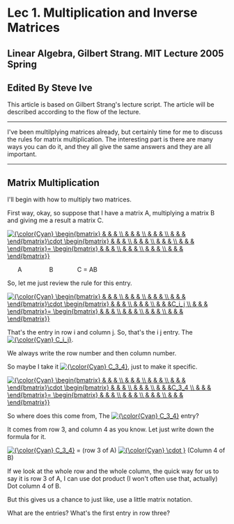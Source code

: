  # Lec 1. Multiplication and Inverse Matrices

## Linear Algebra, Gilbert Strang. MIT Lecture 2005 Spring

## Edited By Steve Ive
This article is based on Gilbert Strang's lecture script. The article will be described according to the flow of the lecture.

---

I've been multilplying matrices already, but certainly time for me to discuss the rules for matrix multiplication. The interesting part is there are many ways you can do it, and they all give the same answers and they are all important.


---


## Matrix Multiplication

I'll begin with how to multiply two matrices. 
 
First way, okay, so suppose that I have a matrix A, multiplying a matrix B and giving me a result a matrix C.



<a href="https://www.codecogs.com/eqnedit.php?latex=\fn_phv&space;{\color{Cyan}&space;\begin{bmatrix}&space;&&space;&&space;&&space;\\&space;&&space;&&space;&&space;\\&space;&&space;&&space;&&space;\\&space;&&space;&&space;&&space;\end{bmatrix}\cdot&space;\begin{bmatrix}&space;&&space;&&space;&&space;\\&space;&&space;&&space;&&space;\\&space;&&space;&&space;&&space;\\&space;&&space;&&space;&&space;\end{bmatrix}=&space;\begin{bmatrix}&space;&&space;&&space;&&space;\\&space;&&space;&&space;&&space;\\&space;&&space;&&space;&&space;\\&space;&&space;&&space;&&space;\end{bmatrix}}" target="_blank"><img src="https://latex.codecogs.com/svg.latex?\fn_phv&space;{\color{Cyan}&space;\begin{bmatrix}&space;&&space;&&space;&&space;\\&space;&&space;&&space;&&space;\\&space;&&space;&&space;&&space;\\&space;&&space;&&space;&&space;\end{bmatrix}\cdot&space;\begin{bmatrix}&space;&&space;&&space;&&space;\\&space;&&space;&&space;&&space;\\&space;&&space;&&space;&&space;\\&space;&&space;&&space;&&space;\end{bmatrix}=&space;\begin{bmatrix}&space;&&space;&&space;&&space;\\&space;&&space;&&space;&&space;\\&space;&&space;&&space;&&space;\\&space;&&space;&&space;&&space;\end{bmatrix}}" title="{\color{Cyan} \begin{bmatrix} & & & \\ & & & \\ & & & \\ & & & \end{bmatrix}\cdot \begin{bmatrix} & & & \\ & & & \\ & & & \\ & & & \end{bmatrix}= \begin{bmatrix} & & & \\ & & & \\ & & & \\ & & & \end{bmatrix}}" /></a>

&nbsp;&nbsp;&nbsp;&nbsp;&nbsp; A &nbsp;&nbsp;&nbsp;&nbsp;&nbsp;&nbsp;&nbsp;&nbsp;&nbsp;&nbsp;&nbsp;&nbsp;&nbsp;&nbsp;  B &nbsp;&nbsp;&nbsp;&nbsp;&nbsp;&nbsp;&nbsp;&nbsp;&nbsp;&nbsp;&nbsp;&nbsp;  C = AB


So, let me just review the rule for this entry.

<a href="https://www.codecogs.com/eqnedit.php?latex={\color{Cyan}&space;\begin{bmatrix}&space;&&space;&&space;&&space;\\&space;&&space;&&space;&&space;\\&space;&&space;&&space;&&space;\\&space;&&space;&&space;&&space;\end{bmatrix}\cdot&space;\begin{bmatrix}&space;&&space;&&space;&&space;\\&space;&&space;&&space;&&space;\\&space;&&space;&&space;&C_i_j&space;\\&space;&&space;&&space;&&space;\end{bmatrix}=&space;\begin{bmatrix}&space;&&space;&&space;&&space;\\&space;&&space;&&space;&&space;\\&space;&&space;&&space;&&space;\\&space;&&space;&&space;&&space;\end{bmatrix}}" target="_blank"><img src="https://latex.codecogs.com/svg.latex?{\color{Cyan}&space;\begin{bmatrix}&space;&&space;&&space;&&space;\\&space;&&space;&&space;&&space;\\&space;&&space;&&space;&&space;\\&space;&&space;&&space;&&space;\end{bmatrix}\cdot&space;\begin{bmatrix}&space;&&space;&&space;&&space;\\&space;&&space;&&space;&&space;\\&space;&&space;&&space;&C_i_j&space;\\&space;&&space;&&space;&&space;\end{bmatrix}=&space;\begin{bmatrix}&space;&&space;&&space;&&space;\\&space;&&space;&&space;&&space;\\&space;&&space;&&space;&&space;\\&space;&&space;&&space;&&space;\end{bmatrix}}" title="{\color{Cyan} \begin{bmatrix} & & & \\ & & & \\ & & & \\ & & & \end{bmatrix}\cdot \begin{bmatrix} & & & \\ & & & \\ & & &C_i_j \\ & & & \end{bmatrix}= \begin{bmatrix} & & & \\ & & & \\ & & & \\ & & & \end{bmatrix}}" /></a>

That's the entry in row i and column j. So, that's the i j entry. The <a href="https://www.codecogs.com/eqnedit.php?latex={\color{Cyan}&space;C_i_j}" target="_blank"><img src="https://latex.codecogs.com/svg.latex?{\color{Cyan}&space;C_i_j}" title="{\color{Cyan} C_i_j}" /></a>.

We always write the row number and then column number. 

So maybe I take it <a href="https://www.codecogs.com/eqnedit.php?latex={\color{Cyan}&space;C_3_4}" target="_blank"><img src="https://latex.codecogs.com/svg.latex?{\color{Cyan}&space;C_3_4}" title="{\color{Cyan} C_3_4}" /></a>, just to make it specific.

<a href="https://www.codecogs.com/eqnedit.php?latex={\color{Cyan}&space;\begin{bmatrix}&space;&&space;&&space;&&space;\\&space;&&space;&&space;&&space;\\&space;&&space;&&space;&&space;\\&space;&&space;&&space;&&space;\end{bmatrix}\cdot&space;\begin{bmatrix}&space;&&space;&&space;&&space;\\&space;&&space;&&space;&&space;\\&space;&&space;&&space;&C_3_4&space;\\&space;&&space;&&space;&&space;\end{bmatrix}=&space;\begin{bmatrix}&space;&&space;&&space;&&space;\\&space;&&space;&&space;&&space;\\&space;&&space;&&space;&&space;\\&space;&&space;&&space;&&space;\end{bmatrix}}" target="_blank"><img src="https://latex.codecogs.com/svg.latex?{\color{Cyan}&space;\begin{bmatrix}&space;&&space;&&space;&&space;\\&space;&&space;&&space;&&space;\\&space;&&space;&&space;&&space;\\&space;&&space;&&space;&&space;\end{bmatrix}\cdot&space;\begin{bmatrix}&space;&&space;&&space;&&space;\\&space;&&space;&&space;&&space;\\&space;&&space;&&space;&C_3_4&space;\\&space;&&space;&&space;&&space;\end{bmatrix}=&space;\begin{bmatrix}&space;&&space;&&space;&&space;\\&space;&&space;&&space;&&space;\\&space;&&space;&&space;&&space;\\&space;&&space;&&space;&&space;\end{bmatrix}}" title="{\color{Cyan} \begin{bmatrix} & & & \\ & & & \\ & & & \\ & & & \end{bmatrix}\cdot \begin{bmatrix} & & & \\ & & & \\ & & &C_3_4 \\ & & & \end{bmatrix}= \begin{bmatrix} & & & \\ & & & \\ & & & \\ & & & \end{bmatrix}}" /></a>

So where does this come from, The <a href="https://www.codecogs.com/eqnedit.php?latex={\color{Cyan}&space;C_3_4}" target="_blank"><img src="https://latex.codecogs.com/svg.latex?{\color{Cyan}&space;C_3_4}" title="{\color{Cyan} C_3_4}" /></a> entry?

It comes from row 3, and column 4 as you know. Let just write down the formula for it.

<a href="https://www.codecogs.com/eqnedit.php?latex={\color{Cyan}&space;C_3_4}" target="_blank"><img src="https://latex.codecogs.com/svg.latex?{\color{Cyan}&space;C_3_4}" title="{\color{Cyan} C_3_4}" /></a> = (row 3 of A) <a href="https://www.codecogs.com/eqnedit.php?latex={\color{Cyan}&space;\cdot&space;}" target="_blank"><img src="https://latex.codecogs.com/svg.latex?{\color{Cyan}&space;\cdot&space;}" title="{\color{Cyan} \cdot }" /></a> (Column 4 of B)

If we look at the whole row and the whole column, the quick way for us to say it is row 3 of A, I can use dot product (I won't often use that, actually) Dot column 4 of B.

But this gives us a chance to just like, use a little matrix notation.

What are the entries? What's the first entry in row three?